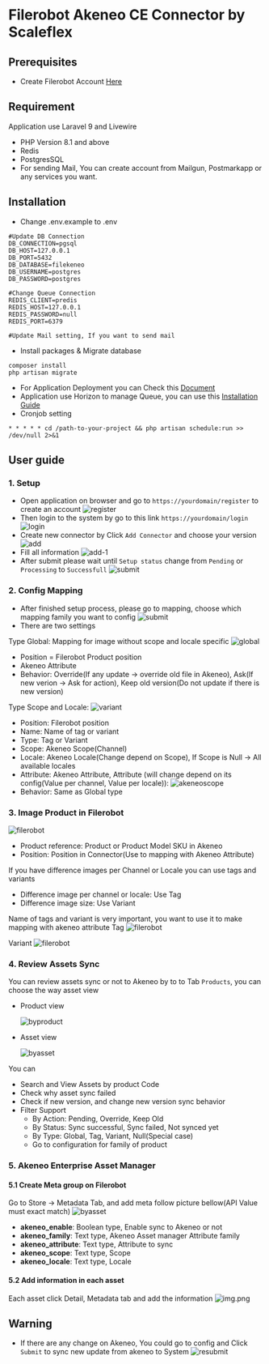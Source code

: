# Filerobot Akeneo CE Connector by Scaleflex
## Prerequisites
- Create Filerobot Account [Here](https://www.scaleflex.com/request-a-demo)

## Requirement
Application use Laravel 9 and Livewire
* PHP Version 8.1 and above
* Redis
* PostgresSQL
* For sending Mail, You can create account from Mailgun, Postmarkapp or
any services you want.

## Installation
* Change .env.example to .env
```
#Update DB Connection
DB_CONNECTION=pgsql
DB_HOST=127.0.0.1
DB_PORT=5432
DB_DATABASE=filekeneo
DB_USERNAME=postgres
DB_PASSWORD=postgres

#Change Queue Connection
REDIS_CLIENT=predis
REDIS_HOST=127.0.0.1
REDIS_PASSWORD=null
REDIS_PORT=6379

#Update Mail setting, If you want to send mail
```
* Install packages & Migrate database
```shell
composer install
php artisan migrate
```
* For Application Deployment you can Check this [Document](https://laravel.com/docs/9.x/deployment)
* Application use Horizon to manage Queue, you can use this [Installation Guide](https://laravel.com/docs/9.x/horizon#deploying-horizon)
* Cronjob setting
```shell
* * * * * cd /path-to-your-project && php artisan schedule:run >> /dev/null 2>&1
```

## User guide
### 1. Setup
* Open application on browser and go to ```https://yourdomain/register``` to create an account
  ![register](docs/register.png)
* Then login to the system by go to this link ```https://yourdomain/login```
  ![login](docs/login.png)
* Create new connector by Click ```Add Connector``` and choose your version
  ![add](docs/add.png)
* Fill all information
  ![add-1](docs/add-1.png)
* After submit please wait until ```Setup status``` change from ```Pending``` or ```Processing```
to ```Successfull```
  ![submit](docs/submit.png)

### 2. Config Mapping
* After finished setup process, please go to mapping, choose which mapping family you want 
to config
  ![submit](docs/mapping.png)
* There are two settings

Type Global: Mapping for image without scope and locale specific
   ![global](docs/global.png)
  - Position = Filerobot Product position
  - Akeneo Attribute 
  - Behavior: Override(If any update -> override old file in Akeneo), Ask(If new verion -> Ask for action), Keep old version(Do not update if there is new version)

Type Scope and Locale:
  ![variant](docs/scopelocale.png)
  - Position: Filerobot position
  - Name: Name of tag or variant
  - Type: Tag or Variant
  - Scope: Akeneo Scope(Channel)
  - Locale: Akeneo Locale(Change depend on Scope), If Scope is Null -> All available locales
  - Attribute: Akeneo Attribute, Attribute (will change depend on its config(Value per channel, Value per locale)):
  ![akeneoscope](docs/akeneoscope.png)
  - Behavior: Same as Global type

### 3. Image Product in Filerobot
![filerobot](docs/frproduct.png)
- Product reference: Product or Product Model SKU in Akeneo
- Position: Position in Connector(Use to mapping with Akeneo Attribute)

If you have difference images per Channel or Locale you can use tags and variants
- Difference image per channel or locale: Use Tag
- Difference image size: Use Variant

Name of tags and variant is very important, you want to use it to make mapping with akeneo attribute
Tag
![filerobot](docs/frtag.png)

Variant
![filerobot](docs/frvariant.png)

### 4. Review Assets Sync
You can review assets sync or not to Akeneo by to to Tab ```Products```, you can choose the way asset view
- Product view

  ![byproduct](docs/asbyproduct.png)

- Asset view

  ![byasset](docs/asv.png)

You can
- Search and View Assets by product Code
- Check why asset sync failed
- Check if new version, and change new version sync behavior
- Filter Support
  - By Action: Pending, Override, Keep Old
  - By Status: Sync successful, Sync failed, Not synced yet
  - By Type: Global, Tag, Variant, Null(Special case)
  - Go to configuration for family of product

### 5. Akeneo Enterprise Asset Manager

#### 5.1 Create Meta group on Filerobot
Go to Store -> Metadata Tab, and add meta follow picture bellow(API Value must exact match)
![byasset](docs/meta.png)

- **akeneo_enable**: Boolean type,  Enable sync to Akeneo or not
- **akeneo_family**: Text type, Akeneo Asset manager Attribute family
- **akeneo_attribute**: Text type, Attribute to sync
- **akeneo_scope**: Text type, Scope
- **akeneo_locale**: Text type, Locale

#### 5.2 Add information in each asset
Each asset click Detail, Metadata tab and add the information
![img.png](docs/assetmeta.png)

## Warning
- If there are any change on Akeneo, You could go to config and Click ```Submit``` to sync new update from akeneo 
to System
![resubmit](docs/resubmit.png)
